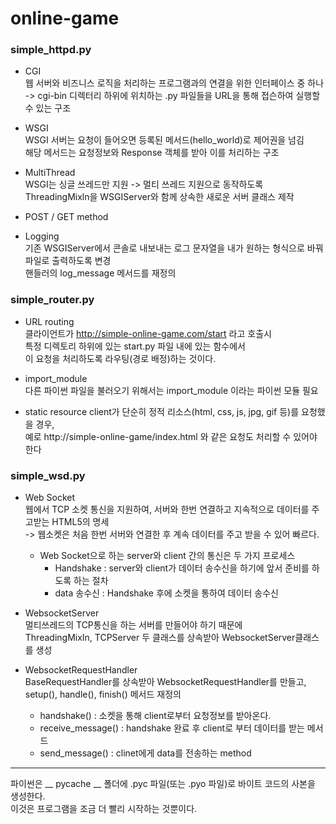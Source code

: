 # online-game
### simple_httpd.py
  * CGI  
    웹 서버와 비즈니스 로직을 처리하는 프로그램과의 연결을 위한 인터페이스 중 하나  
    -> cgi-bin 디렉터리 하위에 위치하는 .py 파일들을 URL을 통해 접슨하여 실행할 수 있는 구조
  
  * WSGI  
    WSGI 서버는 요청이 들어오면 등록된 메서드(hello_world)로 제어권을 넘김  
    해당 메서드는 요청정보와 Response 객체를 받아 이를 처리하는 구조
    
  * MultiThread  
    WSGI는 싱글 쓰레드만 지원 -> 멀티 쓰레드 지원으로 동작하도록  
    ThreadingMixln을 WSGIServer와 함께 상속한 새로운 서버 클래스 제작
    
  * POST / GET method  
  
  * Logging  
    기존 WSGIServer에서 콘솔로 내보내는 로그 문자열을 내가 원하는 형식으로 바꿔 파일로 출력하도록 변경  
    핸들러의 log_message 메서드를 재정의


### simple_router.py
  * URL routing  
    클라이언트가 http://simple-online-game.com/start 라고 호출시  
    특정 디렉토리 하위에 있는 start.py 파일 내에 있는 함수에서  
    이 요청을 처리하도록 라우팅(경로 배정)하는 것이다.
    
  * import_module  
    다른 파이썬 파일을 불러오기 위해서는 import_module 이라는 파이썬 모듈 필요
    
  * static resource
    client가 단순히 정적 리소스(html, css, js, jpg, gif 등)를 요청했을 경우,  
    예로 http://simple-online-game/index.html 와 같은 요청도 처리할 수 있어야 한다


### simple_wsd.py
  * Web Socket  
    웹에서 TCP 소켓 통신을 지원하여, 서버와 한번 연결하고 지속적으로 데이터를 주고받는 HTML5의 명세  
    -> 웹소켓은 처음 한번 서버와 연결한 후 계속 데이터를 주고 받을 수 있어 빠르다.  
    
    * Web Socket으로 하는 server와 client 간의 통신은 두 가지 프로세스  
      * Handshake : server와 client가 데이터 송수신을 하기에 앞서 준비를 하도록 하는 절차  
      * data 송수신 : Handshake 후에 소켓을 통하여 데이터 송수신  

  * WebsocketServer  
    멀티쓰레드의 TCP통신을 하는 서버를 만들어야 하기 때문에  
    ThreadingMixIn, TCPServer 두 클래스를 상속받아 WebsocketServer클래스를 생성
    
  * WebsocketRequestHandler  
    BaseRequestHandler를 상속받아 WebsocketRequestHandler를 만들고, setup(), handle(), finish() 메서드 재정의
    
     * handshake() : 소켓을 통해 client로부터 요청정보를 받아온다.  
     * receive_message() : handshake 완료 후 client로 부터 데이터를 받는 메서드  
     * send_message() : clinet에게 data를 전송하는 method
    
------------------------------------------------------------------------------------

파이썬은 __ pycache __ 폴더에 .pyc 파일(또는 .pyo 파일)로 바이트 코드의 사본을 생성한다.  
이것은 프로그램을 조금 더 빨리 시작하는 것뿐이다.
